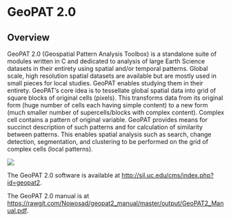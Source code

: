 # GeoPAT 2.0

## Overview

GeoPAT 2.0 (Geospatial Pattern Analysis Toolbox) is a standalone suite of modules written in C and dedicated to analysis of large Earth Science datasets in their entirety using spatial and/or temporal patterns. 
Global scale, high resolution spatial datasets are available but are mostly used in small pieces for local studies. 
GeoPAT enables studying them in their entirety.
GeoPAT’s core idea is to tessellate global spatial data into grid of square blocks of original cells (pixels).
This transforms data from its original form (huge number of cells each having simple content) to a new form (much smaller number of supercells/blocks with complex content).
Complex cell contains a pattern of original variable.
GeoPAT provides means for succinct description of such patterns and for calculation of similarity between patterns.
This enables spatial analysis such as search, change detection, segmentation, and clustering to be performed on the grid of complex cells (local patterns).

![](https://github.com/Nowosad/geopat2_manual/raw/master/figs/logo.png)

The GeoPAT 2.0 software is available at http://sil.uc.edu/cms/index.php?id=geopat2.

The GeoPAT 2.0 manual is at https://rawgit.com/Nowosad/geopat2_manual/master/output/GeoPAT2_Manual.pdf.
